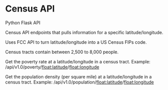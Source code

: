# Census API

Python Flask API

Census API endpoints that pulls information for a specific latitude/longitude.

Uses FCC API to turn latitude/longitude into a US Census FIPs code.

Census tracts contain between 2,500 to 8,000 people.

Get the poverty rate at a latitude/longitude in a census tract.
Example:
/api/v1.0/poverty/<float:latitude>/<float:longitude>

Get the population density (per square mile) at a latitude/longitude in a census tract.
Example:
/api/v1.0/population/<float:latitude>/<float:longitude>